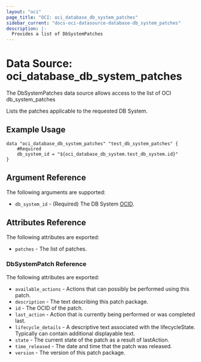 ```yaml
---
layout: "oci"
page_title: "OCI: oci_database_db_system_patches"
sidebar_current: "docs-oci-datasource-database-db_system_patches"
description: |-
  Provides a list of DbSystemPatches
---
```


# Data Source: oci_database_db_system_patches
The DbSystemPatches data source allows access to the list of OCI db_system_patches

Lists the patches applicable to the requested DB System.


## Example Usage

```hcl
data "oci_database_db_system_patches" "test_db_system_patches" {
	#Required
	db_system_id = "${oci_database_db_system.test_db_system.id}"
}
```

## Argument Reference

The following arguments are supported:

* `db_system_id` - (Required) The DB System [OCID](https://docs.us-phoenix-1.oraclecloud.com/Content/General/Concepts/identifiers.htm).


## Attributes Reference

The following attributes are exported:

* `patches` - The list of patches.

### DbSystemPatch Reference

The following attributes are exported:

* `available_actions` - Actions that can possibly be performed using this patch.
* `description` - The text describing this patch package.
* `id` - The OCID of the patch.
* `last_action` - Action that is currently being performed or was completed last.
* `lifecycle_details` - A descriptive text associated with the lifecycleState. Typically can contain additional displayable text. 
* `state` - The current state of the patch as a result of lastAction.
* `time_released` - The date and time that the patch was released.
* `version` - The version of this patch package.

